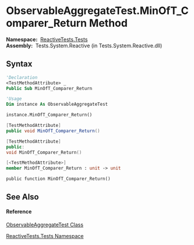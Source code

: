 # ObservableAggregateTest.MinOfT\_Comparer\_Return Method

**Namespace:**  [ReactiveTests.Tests](ReactiveTests.Tests\ReactiveTests.Tests.md)  
**Assembly:**  Tests.System.Reactive (in Tests.System.Reactive.dll)

## Syntax

```vb
'Declaration
<TestMethodAttribute> _
Public Sub MinOfT_Comparer_Return
```

```vb
'Usage
Dim instance As ObservableAggregateTest

instance.MinOfT_Comparer_Return()
```

```csharp
[TestMethodAttribute]
public void MinOfT_Comparer_Return()
```

```c++
[TestMethodAttribute]
public:
void MinOfT_Comparer_Return()
```

```fsharp
[<TestMethodAttribute>]
member MinOfT_Comparer_Return : unit -> unit 
```

```jscript
public function MinOfT_Comparer_Return()
```

## See Also

#### Reference

[ObservableAggregateTest Class](ObservableAggregateTest\ObservableAggregateTest.md)

[ReactiveTests.Tests Namespace](ReactiveTests.Tests\ReactiveTests.Tests.md)




